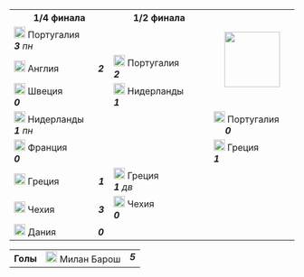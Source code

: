 <!--2021-09-11 14:35:01-->
<table class=p>
<tr>
  <th class=mb>1/4 финала</th>
  <th>1/2 финала</th>
  <td rowspan=4 align=center valign=center><img src="/posts/ЧМ и ЧЕ по футболу/UEFA_Euro_2004.svg" width="98px"></td>
</tr>
<tr>
  <td class="col mt"><img width="20px" src="/posts/ЧМ и ЧЕ по футболу/pt.svg"> Португалия <b> &ensp; &emsp; <i>3</i></b><i> пн</i></td>
  <td>&nbsp;</td>
</tr>
<tr>
  <td class="col bt br mb"><img width="20px" src="/posts/ЧМ и ЧЕ по футболу/gb-eng.svg"> Англия <b> &ensp; &ensp; &emsp; &emsp; <i>2</i></b></td>
  <td valign=bottom class="col bb"><img width="20px" src="/posts/ЧМ и ЧЕ по футболу/pt.svg"> Португалия <b> &nbsp; &nbsp; &emsp; <i>2</i></b></td>
</tr>
<tr>
  <td class="col bb br mt"><img width="20px" src="/posts/ЧМ и ЧЕ по футболу/se.svg"> Швеция <b> &emsp; &emsp; &emsp; <i>0</i></b></td>
  <td valign=top class="col br"><img width="20px" src="/posts/ЧМ и ЧЕ по футболу/nl.svg"> Нидерланды <b> &nbsp; &emsp; <i>1</i></b></td>
</tr>
<tr>
  <td class="col mb"><img width="20px" src="/posts/ЧМ и ЧЕ по футболу/nl.svg"> Нидерланды <b> &ensp; &ensp; <i>1</i></b><i> пн</i></td>
  <td class=br>&nbsp;</td>
  <td valign=bottom class=col><img width="20px" src="/posts/ЧМ и ЧЕ по футболу/pt.svg"> Португалия <b> &emsp; <i>0</i></b></td>
</tr>
<tr>
  <td class="col mt"><img width="20px" src="/posts/ЧМ и ЧЕ по футболу/fr.svg"> Франция <b> &ensp; &emsp; &emsp; <i>0</i></b></td>
  <td class=br>&nbsp;</td>
  <td valign=top class="col bt"><img width="20px" src="/posts/ЧМ и ЧЕ по футболу/gr.svg"> Греция <b> &ensp; &emsp; &emsp; <i>1</i></b></td>
</tr>
<tr>
  <td class="col bt br mb"><img width="20px" src="/posts/ЧМ и ЧЕ по футболу/gr.svg"> Греция <b> &ensp; &ensp; &emsp; &emsp; <i>1</i></b></td>
  <td valign=bottom class="col bb br"><img width="20px" src="/posts/ЧМ и ЧЕ по футболу/gr.svg"> Греция <b> &nbsp; &emsp; &emsp; &emsp; <i>1</i></b><i> дв</i></td>
  <td>&nbsp;</td>
</tr>
<tr>
  <td class="col bb br mt"><img width="20px" src="/posts/ЧМ и ЧЕ по футболу/cz.svg"> Чехия <b> &ensp; &emsp; &emsp; &emsp; <i>3</i></b></td>
  <td valign=top class=col><img width="20px" src="/posts/ЧМ и ЧЕ по футболу/cz.svg"> Чехия <b> &ensp; &ensp; &ensp; &emsp; &emsp; <i>0</i></b></td>
  <td>&nbsp;</td>
</tr>
<tr>
  <td class="col mb"><img width="20px" src="/posts/ЧМ и ЧЕ по футболу/de.svg"> Дания <b> &nbsp; &nbsp; &ensp; &emsp; &emsp; <i>0</i></b></td>
  <td>&nbsp;</td>
  <td>&nbsp;</td>
</tr>
</table>
<p>
<table class=p>
<tr>
  <th class=col> Голы </th>
  <td class=col><img width="20px" src="/posts/ЧМ и ЧЕ по футболу/cz.svg"> Милан Барош </td>
  <td valign=top><b><i>5</i></b></td>
</tr>
</table>
